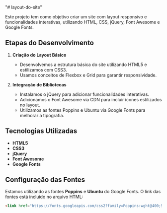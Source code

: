 "# layout-do-site" 


Este projeto tem como objetivo criar um site com layout responsivo e funcionalidades interativas, utilizando HTML, CSS, jQuery, Font Awesome e Google Fonts.

## Etapas do Desenvolvimento

1. **Criação do Layout Básico**
   - Desenvolvemos a estrutura básica do site utilizando HTML5 e estilizamos com CSS3.
   - Usamos conceitos de Flexbox e Grid para garantir responsividade.

2. **Integração de Bibliotecas**
   - Instalamos o jQuery para adicionar funcionalidades interativas.
   - Adicionamos o Font Awesome via CDN para incluir ícones estilizados no layout.
   - Utilizamos as fontes Poppins e Ubuntu via Google Fonts para melhorar a tipografia.

## Tecnologias Utilizadas

- **HTML5**
- **CSS3**
- **jQuery**
- **Font Awesome**
- **Google Fonts**

## Configuração das Fontes

Estamos utilizando as fontes **Poppins** e **Ubuntu** do Google Fonts. O link das fontes está incluído no arquivo HTML:
```html
<link href="https://fonts.googleapis.com/css2?family=Poppins:wght@400;500;700&family=Ubuntu:wght@400;500;700&display=swap" rel="stylesheet">

